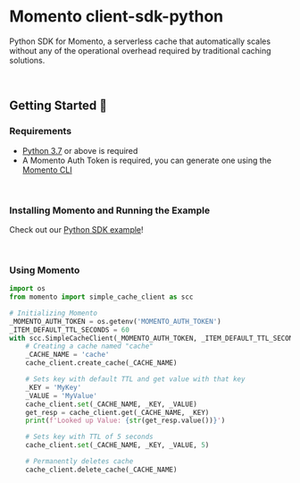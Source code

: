 # Momento client-sdk-python

Python SDK for Momento, a serverless cache that automatically scales without any of the operational overhead required by traditional caching solutions.

<br/>

## Getting Started :running:

### Requirements

- [Python 3.7](https://www.python.org/downloads/) or above is required
- A Momento Auth Token is required, you can generate one using the [Momento CLI](https://github.com/momentohq/momento-cli)

<br/>

### Installing Momento and Running the Example

Check out our [Python SDK example](/examples/)!

<br/>

### Using Momento

```python
import os
from momento import simple_cache_client as scc

# Initializing Momento
_MOMENTO_AUTH_TOKEN = os.getenv('MOMENTO_AUTH_TOKEN')
_ITEM_DEFAULT_TTL_SECONDS = 60
with scc.SimpleCacheClient(_MOMENTO_AUTH_TOKEN, _ITEM_DEFAULT_TTL_SECONDS) as cache_client:
    # Creating a cache named "cache"
    _CACHE_NAME = 'cache'
    cache_client.create_cache(_CACHE_NAME)

    # Sets key with default TTL and get value with that key
    _KEY = 'MyKey'
    _VALUE = 'MyValue'
    cache_client.set(_CACHE_NAME, _KEY, _VALUE)
    get_resp = cache_client.get(_CACHE_NAME, _KEY)
    print(f'Looked up Value: {str(get_resp.value())}')

    # Sets key with TTL of 5 seconds
    cache_client.set(_CACHE_NAME, _KEY, _VALUE, 5)

    # Permanently deletes cache
    cache_client.delete_cache(_CACHE_NAME)
```

<br/>
